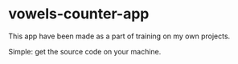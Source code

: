 # vowels-counter-app
This app have been made as a part of training on my own projects.

Simple: get the source code on your machine.
